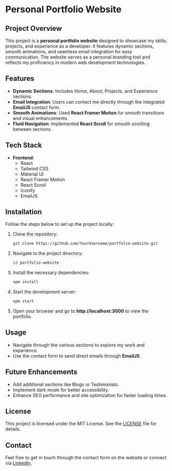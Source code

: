 
# Personal Portfolio Website

## Project Overview  
This project is a **personal portfolio website** designed to showcase my skills, projects, and experience as a developer. It features dynamic sections, smooth animations, and seamless email integration for easy communication. The website serves as a personal branding tool and reflects my proficiency in modern web development technologies.

## Features  
- **Dynamic Sections**: Includes Home, About, Projects, and Experience sections.
- **Email Integration**: Users can contact me directly through the integrated **EmailJS** contact form.
- **Smooth Animations**: Used **React Framer Motion** for smooth transitions and visual enhancements.
- **Fluid Navigation**: Implemented **React Scroll** for smooth scrolling between sections.

## Tech Stack  
- **Frontend**:  
  - React  
  - Tailwind CSS  
  - Material UI  
  - React Framer Motion  
  - React Scroll  
  - Iconify  
  - EmailJS

## Installation  
Follow the steps below to set up the project locally:

1. Clone the repository:
   ```bash
   git clone https://github.com/YourUsername/portfolio-website.git
   ```
2. Navigate to the project directory:
   ```bash
   cd portfolio-website
   ```
3. Install the necessary dependencies:
   ```bash
   npm install
   ```
4. Start the development server:
   ```bash
   npm start
   ```
5. Open your browser and go to **http://localhost:3000** to view the portfolio.

## Usage  
- Navigate through the various sections to explore my work and experience.
- Use the contact form to send direct emails through **EmailJS**.

## Future Enhancements  
- Add additional sections like Blogs or Testimonials.
- Implement dark mode for better accessibility.
- Enhance SEO performance and site optimization for faster loading times.

## License  
This project is licensed under the MIT License. See the [LICENSE](LICENSE) file for details.

## Contact  
Feel free to get in touch through the contact form on the website or connect via [LinkedIn](https://linkedin.com/in/your-linkedin).

